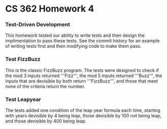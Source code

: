 # CS 362 Homework 4
### Test-Driven Development
This homework tested our ability to write tests and then design the implimentation to pass these tests. See the commit history for an example of writing tests first and then modifying code to make them pass.

### Test FizzBuzz
This is the classic FizzBuzz program. The tests were designed to check if the mod 3 inputs returned '''Fizz''', the mod 5 inputs returned '''Buzz''', the inputs that are devisible by both return '''FizzBuzz''', and those that meet none of the criteria return the number.


### Test Leapyear
The tests added one condition of the leap year formula each time, starting with years devisible by 4 being leap, those devisible by 100 not being leap, and those devisible by 400 being leap.